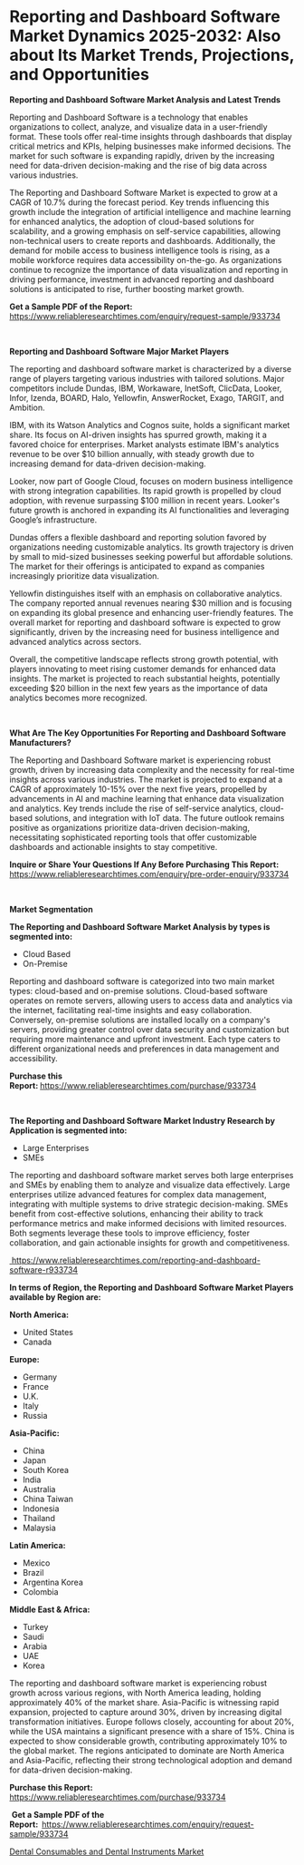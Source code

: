 <p><h1>Reporting and Dashboard Software Market Dynamics 2025-2032: Also about Its Market Trends, Projections, and Opportunities</h1></p><p><strong>Reporting and Dashboard Software Market Analysis and Latest Trends</strong></p>
<p><p>Reporting and Dashboard Software is a technology that enables organizations to collect, analyze, and visualize data in a user-friendly format. These tools offer real-time insights through dashboards that display critical metrics and KPIs, helping businesses make informed decisions. The market for such software is expanding rapidly, driven by the increasing need for data-driven decision-making and the rise of big data across various industries.</p><p>The Reporting and Dashboard Software Market is expected to grow at a CAGR of 10.7% during the forecast period. Key trends influencing this growth include the integration of artificial intelligence and machine learning for enhanced analytics, the adoption of cloud-based solutions for scalability, and a growing emphasis on self-service capabilities, allowing non-technical users to create reports and dashboards. Additionally, the demand for mobile access to business intelligence tools is rising, as a mobile workforce requires data accessibility on-the-go. As organizations continue to recognize the importance of data visualization and reporting in driving performance, investment in advanced reporting and dashboard solutions is anticipated to rise, further boosting market growth.</p></p>
<p><strong>Get a Sample PDF of the Report:&nbsp;</strong> <a href="https://www.reliableresearchtimes.com/enquiry/request-sample/933734?utm_campaign=2294&utm_medium=2&utm_source=Github&utm_content=ia&utm_term=07032025&utm_id=reporting-and-dashboard-software">https://www.reliableresearchtimes.com/enquiry/request-sample/933734</a></p>
<p>&nbsp;</p>
<p><strong>Reporting and Dashboard Software Major Market Players</strong></p>
<p><p>The reporting and dashboard software market is characterized by a diverse range of players targeting various industries with tailored solutions. Major competitors include Dundas, IBM, Workaware, InetSoft, ClicData, Looker, Infor, Izenda, BOARD, Halo, Yellowfin, AnswerRocket, Exago, TARGIT, and Ambition.</p><p>IBM, with its Watson Analytics and Cognos suite, holds a significant market share. Its focus on AI-driven insights has spurred growth, making it a favored choice for enterprises. Market analysts estimate IBM's analytics revenue to be over $10 billion annually, with steady growth due to increasing demand for data-driven decision-making.</p><p>Looker, now part of Google Cloud, focuses on modern business intelligence with strong integration capabilities. Its rapid growth is propelled by cloud adoption, with revenue surpassing $100 million in recent years. Looker's future growth is anchored in expanding its AI functionalities and leveraging Google’s infrastructure.</p><p>Dundas offers a flexible dashboard and reporting solution favored by organizations needing customizable analytics. Its growth trajectory is driven by small to mid-sized businesses seeking powerful but affordable solutions. The market for their offerings is anticipated to expand as companies increasingly prioritize data visualization.</p><p>Yellowfin distinguishes itself with an emphasis on collaborative analytics. The company reported annual revenues nearing $30 million and is focusing on expanding its global presence and enhancing user-friendly features. The overall market for reporting and dashboard software is expected to grow significantly, driven by the increasing need for business intelligence and advanced analytics across sectors.</p><p>Overall, the competitive landscape reflects strong growth potential, with players innovating to meet rising customer demands for enhanced data insights. The market is projected to reach substantial heights, potentially exceeding $20 billion in the next few years as the importance of data analytics becomes more recognized.</p></p>
<p>&nbsp;</p>
<p><strong>What Are The Key Opportunities For Reporting and Dashboard Software Manufacturers?</strong></p>
<p><p>The Reporting and Dashboard Software market is experiencing robust growth, driven by increasing data complexity and the necessity for real-time insights across various industries. The market is projected to expand at a CAGR of approximately 10-15% over the next five years, propelled by advancements in AI and machine learning that enhance data visualization and analytics. Key trends include the rise of self-service analytics, cloud-based solutions, and integration with IoT data. The future outlook remains positive as organizations prioritize data-driven decision-making, necessitating sophisticated reporting tools that offer customizable dashboards and actionable insights to stay competitive.</p></p>
<p><strong>Inquire or Share Your Questions If Any Before Purchasing This Report:</strong> <a href="https://www.reliableresearchtimes.com/enquiry/pre-order-enquiry/933734?utm_campaign=2294&utm_medium=2&utm_source=Github&utm_content=ia&utm_term=07032025&utm_id=reporting-and-dashboard-software">https://www.reliableresearchtimes.com/enquiry/pre-order-enquiry/933734</a></p>
<p>&nbsp;</p>
<p><strong>Market Segmentation</strong></p>
<p><strong>The Reporting and Dashboard Software Market Analysis by types is segmented into:</strong></p>
<p><ul><li>Cloud Based</li><li>On-Premise</li></ul></p>
<p><p>Reporting and dashboard software is categorized into two main market types: cloud-based and on-premise solutions. Cloud-based software operates on remote servers, allowing users to access data and analytics via the internet, facilitating real-time insights and easy collaboration. Conversely, on-premise solutions are installed locally on a company's servers, providing greater control over data security and customization but requiring more maintenance and upfront investment. Each type caters to different organizational needs and preferences in data management and accessibility.</p></p>
<p><strong>Purchase this Report:&nbsp;</strong><a href="https://www.reliableresearchtimes.com/purchase/933734?utm_campaign=2294&utm_medium=2&utm_source=Github&utm_content=ia&utm_term=07032025&utm_id=reporting-and-dashboard-software">https://www.reliableresearchtimes.com/purchase/933734</a></p>
<p>&nbsp;</p>
<p><strong>The Reporting and Dashboard Software Market Industry Research by Application is segmented into:</strong></p>
<p><ul><li>Large Enterprises</li><li>SMEs</li></ul></p>
<p><p>The reporting and dashboard software market serves both large enterprises and SMEs by enabling them to analyze and visualize data effectively. Large enterprises utilize advanced features for complex data management, integrating with multiple systems to drive strategic decision-making. SMEs benefit from cost-effective solutions, enhancing their ability to track performance metrics and make informed decisions with limited resources. Both segments leverage these tools to improve efficiency, foster collaboration, and gain actionable insights for growth and competitiveness.</p></p>
<p><a href="https://www.reliableresearchtimes.com/reporting-and-dashboard-software-r933734?utm_campaign=2294&utm_medium=2&utm_source=Github&utm_content=ia&utm_term=07032025&utm_id=reporting-and-dashboard-software">&nbsp;https://www.reliableresearchtimes.com/reporting-and-dashboard-software-r933734</a></p>
<p><strong>In terms of Region, the Reporting and Dashboard Software Market Players available by Region are:</strong></p>
<p>
    <p> <strong> North America: </strong>
        <ul>
            <li>United States</li>
            <li>Canada</li>
        </ul>
        </p> 
    <p> <strong> Europe: </strong>
        <ul>
            <li>Germany</li>
            <li>France</li>
            <li>U.K.</li>
            <li>Italy</li>
            <li>Russia</li>
        </ul>
        </p> 
    <p> <strong> Asia-Pacific: </strong>
        <ul>
            <li>China</li>
            <li>Japan</li>
            <li>South Korea</li>
            <li>India</li>
            <li>Australia</li>
            <li>China Taiwan</li>
            <li>Indonesia</li>
            <li>Thailand</li>
            <li>Malaysia</li>
        </ul>
        </p> 
    <p> <strong> Latin America: </strong>
        <ul>
            <li>Mexico</li>
            <li>Brazil</li>
            <li>Argentina Korea</li>
            <li>Colombia</li>
        </ul>
        </p> 
    <p> <strong> Middle East & Africa: </strong>
        <ul>
            <li>Turkey</li>
            <li>Saudi</li>
            <li>Arabia</li>
            <li>UAE</li>
            <li>Korea</li>
        </ul>
    </p>
    </p>
<p><p>The reporting and dashboard software market is experiencing robust growth across various regions, with North America leading, holding approximately 40% of the market share. Asia-Pacific is witnessing rapid expansion, projected to capture around 30%, driven by increasing digital transformation initiatives. Europe follows closely, accounting for about 20%, while the USA maintains a significant presence with a share of 15%. China is expected to show considerable growth, contributing approximately 10% to the global market. The regions anticipated to dominate are North America and Asia-Pacific, reflecting their strong technological adoption and demand for data-driven decision-making.</p></p>
<p><strong>Purchase this Report: </strong><a href="https://www.reliableresearchtimes.com/purchase/933734?utm_campaign=2294&utm_medium=2&utm_source=Github&utm_content=ia&utm_term=07032025&utm_id=reporting-and-dashboard-software">https://www.reliableresearchtimes.com/purchase/933734</a></p>
<p>&nbsp;<strong>Get a Sample PDF of the Report:&nbsp;&nbsp;</strong><a href="https://www.reliableresearchtimes.com/enquiry/request-sample/933734?utm_campaign=2294&utm_medium=2&utm_source=Github&utm_content=ia&utm_term=07032025&utm_id=reporting-and-dashboard-software">https://www.reliableresearchtimes.com/enquiry/request-sample/933734</a></p>
<p><strong></strong></p>
<p><p><a href="https://github.com/OlenFleming68/Market-Research-Report-List-1/blob/main/dental-consumables-and-dental-instruments-market.md?utm_campaign=2294&utm_medium=2&utm_source=Github&utm_content=ia&utm_term=07032025&utm_id=reporting-and-dashboard-software">Dental Consumables and Dental Instruments Market</a></p></p>